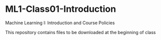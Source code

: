 # ML1-Class01-Introduction
Machine Learning I: Introduction and Course Policies

This repository contains files to be downloaded at the beginning of class
